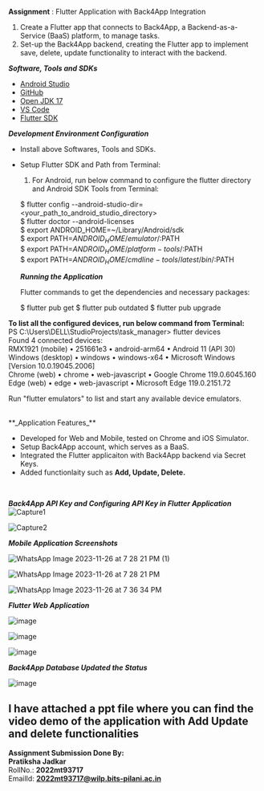  **Assignment**  : Flutter Application with Back4App Integration  <br>

1.  Create a Flutter app that connects to Back4App, a Backend-as-a-Service (BaaS) platform, to manage tasks.  <br>
2. Set-up the Back4App backend, creating the Flutter app to implement save, delete, update functionality to interact with the backend.

**_Software, Tools and SDKs_**

- [Android Studio](https://developer.android.com/studio)
- [GitHub](https://github.com)
- [Open JDK 17](https://openjdk.org/projects/jdk/17)
- [VS Code](https://code.visualstudio.com/)
- [Flutter SDK](https://flutter.dev)


 _**Development Environment Configuration**_

- Install above Softwares, Tools and SDKs.  
- Setup Flutter SDK and Path from Terminal:
    1.  For Android, run below command to configure the flutter directory and Android SDK Tools from Terminal:  <br>
  
   $ flutter config --android-studio-dir=<your_path_to_android_studio_directory> <br>
   $ flutter doctor --android-licenses  <br>
   $ export ANDROID_HOME=~/Library/Android/sdk  <br>
   $ export PATH=$ANDROID_HOME/emulator/:$PATH  <br>
   $ export PATH=$ANDROID_HOME/platform-tools/:$PATH  <br>
   $ export PATH=$ANDROID_HOME/cmdline-tools/latest/bin/:$PATH  <br>

 
  **_Running the Application_**

  Flutter commands to get the dependencies and necessary packages:
 
   $ flutter pub get
   $ flutter pub outdated
   $ flutter pub upgrade
  

**To list all the configured devices, run below command from Terminal:**
<br>
 PS C:\Users\DELL\StudioProjects\task_manager> flutter devices <br>
Found 4 connected devices:<br>
  RMX1921 (mobile)  • 251661e3 • android-arm64  • Android 11 (API 30) <br>
  Windows (desktop) • windows  • windows-x64    • Microsoft Windows [Version 10.0.19045.2006] <br>
  Chrome (web)      • chrome   • web-javascript • Google Chrome 119.0.6045.160 <br>
  Edge (web)        • edge     • web-javascript • Microsoft Edge 119.0.2151.72 <br>

Run "flutter emulators" to list and start any available device emulators. <br>

<br>
  **_Application Features_** <br>

- Developed for Web and Mobile, tested on Chrome and iOS Simulator.  <br>
- Setup Back4App account, which serves as a BaaS. <br>
- Integrated the Flutter applicaiton with Back4App backend via Secret Keys.  <br>
- Added functionlaity such as **Add, Update, Delete.**  <br>

<br>

**_Back4App API Key and Configuring API Key in Flutter Application_**
![Capture1](https://github.com/pratikshajadkar31/CPAD_Assignment_Flutter/assets/61896962/1a908b0b-5485-459f-88cb-e8d4718169a2)    <br>

![Capture2](https://github.com/pratikshajadkar31/CPAD_Assignment_Flutter/assets/61896962/29c9f0f6-7bdf-4466-9a92-a489a85c875c)    <br>


 **_Mobile Application Screenshots_**    

![WhatsApp Image 2023-11-26 at 7 28 21 PM (1)](https://github.com/pratikshajadkar31/CPAD_Assignment_Flutter/assets/61896962/41585d19-9424-4d04-994a-996ad667bfaf)   <br>

![WhatsApp Image 2023-11-26 at 7 28 21 PM](https://github.com/pratikshajadkar31/CPAD_Assignment_Flutter/assets/61896962/ae58bdba-e3e2-4fd0-af9a-bfe4bf103ffa)   <br>

![WhatsApp Image 2023-11-26 at 7 36 34 PM](https://github.com/pratikshajadkar31/CPAD_Assignment_Flutter/assets/61896962/bae3c2ef-557c-4105-bc1d-f368f2b26863)   <br>


**_Flutter Web Application_**  <br>

![image](https://github.com/pratikshajadkar31/CPAD_Assignment_Flutter/assets/61896962/f9721c33-3779-45c7-ad65-52e712579529)  <br>

![image](https://github.com/pratikshajadkar31/CPAD_Assignment_Flutter/assets/61896962/3907e28c-aa8f-4ceb-a8b4-9272adf62b5c)  <br>

![image](https://github.com/pratikshajadkar31/CPAD_Assignment_Flutter/assets/61896962/1c434cd9-15e3-4748-8823-c253fc18e774)  <br>

**_Back4App Database Updated the Status_**  <br>

![image](https://github.com/pratikshajadkar31/CPAD_Assignment_Flutter/assets/61896962/8b70ed23-bfa3-49ff-b117-f0a8a35bd9de)  <br>


<h2>I have attached a ppt file where you can find the video demo of the application with Add Update and delete functionalities</h2>

 **Assignment Submission Done By:** <br>
**Pratiksha Jadkar** <br>
RollNo.: **2022mt93717** <br>
EmailId: **2022mt93717@wilp.bits-pilani.ac.in**

